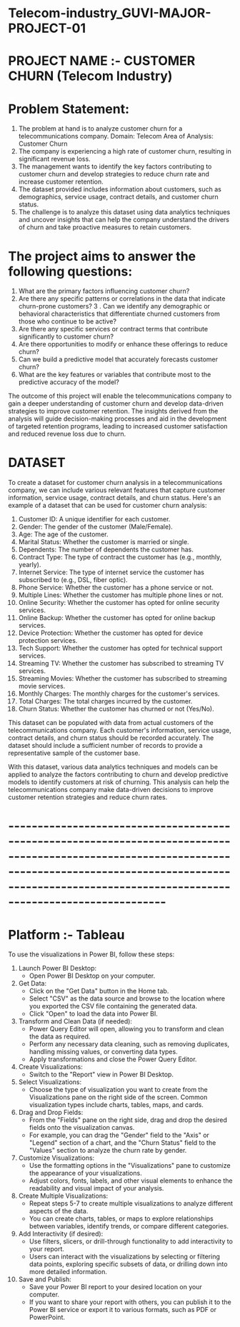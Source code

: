 # Telecom-industry_GUVI-MAJOR-PROJECT-01

# PROJECT NAME :- CUSTOMER CHURN (Telecom Industry)

# Problem Statement:

1.	The problem at hand is to analyze customer churn for a telecommunications company. 
    Domain: Telecom
    Area of Analysis: Customer Churn
2. The company is experiencing a high rate of customer churn, resulting in significant revenue loss. 
3. The management wants to identify the key factors contributing to customer churn and develop strategies to reduce churn rate and increase customer retention.
4. The dataset provided includes information about customers, such as demographics, service usage, contract details, and customer churn status. 
5. The challenge is to analyze this dataset using data analytics techniques and uncover insights that can help the company understand the drivers of churn and take proactive measures to retain customers.


# The project aims to answer the following questions:

1. What are the primary factors influencing customer churn? 
2.	Are there any specific patterns or correlations in the data that indicate churn-prone customers?
3 . Can we identify any demographic or behavioral characteristics that differentiate churned customers from those who continue to be active?
4. Are there any specific services or contract terms that contribute significantly to customer churn? 
5. Are there opportunities to modify or enhance these offerings to reduce churn?
6. Can we build a predictive model that accurately forecasts customer churn? 
7. What are the key features or variables that contribute most to the predictive accuracy of the model?

The outcome of this project will enable the telecommunications company to gain a deeper understanding of customer churn and develop data-driven strategies to improve customer retention. The insights derived from the analysis will guide decision-making processes and aid in the development of targeted retention programs, leading to increased customer satisfaction and reduced revenue loss due to churn.


# DATASET

To create a dataset for customer churn analysis in a telecommunications company, we can include various relevant features that capture customer information, service usage, contract details, and churn status. Here's an example of a dataset that can be used for customer churn analysis:

01. Customer ID: A unique identifier for each customer.
02. Gender: The gender of the customer (Male/Female).
03. Age: The age of the customer.
04. Marital Status: Whether the customer is married or single.
05. Dependents: The number of dependents the customer has.
06. Contract Type: The type of contract the customer has (e.g., monthly, yearly).
07. Internet Service: The type of internet service the customer has subscribed to (e.g., DSL, fiber optic).
08. Phone Service: Whether the customer has a phone service or not.
09. Multiple Lines: Whether the customer has multiple phone lines or not.
10. Online Security: Whether the customer has opted for online security services.
11. Online Backup: Whether the customer has opted for online backup services.
12. Device Protection: Whether the customer has opted for device protection services.
13. Tech Support: Whether the customer has opted for technical support services.
14. Streaming TV: Whether the customer has subscribed to streaming TV services.
15. Streaming Movies: Whether the customer has subscribed to streaming movie services.
16. Monthly Charges: The monthly charges for the customer's services.
17. Total Charges: The total charges incurred by the customer.
18. Churn Status: Whether the customer has churned or not (Yes/No).

This dataset can be populated with data from actual customers of the telecommunications company. Each customer's information, service usage, contract details, and churn status should be recorded accurately. The dataset should include a sufficient number of records to provide a representative sample of the customer base.

With this dataset, various data analytics techniques and models can be applied to analyze the factors contributing to churn and develop predictive models to identify customers at risk of churning. This analysis can help the telecommunications company make data-driven decisions to improve customer retention strategies and reduce churn rates.


# ------------------------------------------------------------------------------------------------------------------------------------------------------------------------------------------------------------------------- #


# Platform :- Tableau

To use the visualizations in Power BI, follow these steps:

1. Launch Power BI Desktop:
   - Open Power BI Desktop on your computer.
2. Get Data:
   - Click on the "Get Data" button in the Home tab.
   - Select "CSV" as the data source and browse to the location where you exported the CSV file containing the generated data.
   - Click "Open" to load the data into Power BI.
3. Transform and Clean Data (if needed):
   - Power Query Editor will open, allowing you to transform and clean the data as required.
   - Perform any necessary data cleaning, such as removing duplicates, handling missing values, or converting data types.
   - Apply transformations and close the Power Query Editor.
4. Create Visualizations:
   - Switch to the "Report" view in Power BI Desktop.
5. Select Visualizations:
   - Choose the type of visualization you want to create from the Visualizations pane on the right side of the screen. Common visualization types include charts, tables, maps, and cards.
6. Drag and Drop Fields:
   - From the "Fields" pane on the right side, drag and drop the desired fields onto the visualization canvas.
   - For example, you can drag the "Gender" field to the "Axis" or "Legend" section of a chart, and the "Churn Status" field to the "Values" section to analyze the churn rate by gender.
7. Customize Visualizations:
   - Use the formatting options in the "Visualizations" pane to customize the appearance of your visualizations.
   - Adjust colors, fonts, labels, and other visual elements to enhance the readability and visual impact of your analysis.
8. Create Multiple Visualizations:
   - Repeat steps 5-7 to create multiple visualizations to analyze different aspects of the data.
   - You can create charts, tables, or maps to explore relationships between variables, identify trends, or compare different categories.
9. Add Interactivity (if desired):
   - Use filters, slicers, or drill-through functionality to add interactivity to your report.
   - Users can interact with the visualizations by selecting or filtering data points, exploring specific subsets of data, or drilling down into more detailed information.
10. Save and Publish:
    - Save your Power BI report to your desired location on your computer.
    - If you want to share your report with others, you can publish it to the Power BI service or export it to various formats, such as PDF or PowerPoint.

